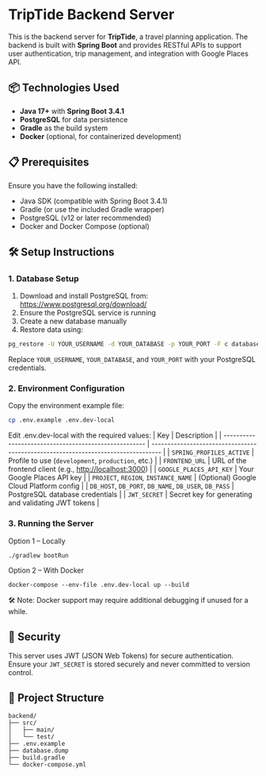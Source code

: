 # TripTide Backend Server

This is the backend server for **TripTide**, a travel planning application. The backend is built with **Spring Boot** and provides RESTful APIs to support user authentication, trip management, and integration with Google Places API.

## 📦 Technologies Used

- **Java 17+** with **Spring Boot 3.4.1**
- **PostgreSQL** for data persistence
- **Gradle** as the build system
- **Docker** (optional, for containerized development)

## 📋 Prerequisites

Ensure you have the following installed:

- Java SDK (compatible with Spring Boot 3.4.1)
- Gradle (or use the included Gradle wrapper)
- PostgreSQL (v12 or later recommended)
- Docker and Docker Compose (optional)

## 🛠️ Setup Instructions

### 1. Database Setup

1. Download and install PostgreSQL from: https://www.postgresql.org/download/
2. Ensure the PostgreSQL service is running
3. Create a new database manually
4. Restore data using:

```bash
pg_restore -U YOUR_USERNAME -d YOUR_DATABASE -p YOUR_PORT -F c database.dump
```
Replace `YOUR_USERNAME`, `YOUR_DATABASE`, and `YOUR_PORT` with your PostgreSQL credentials.

### 2. Environment Configuration
Copy the environment example file:
```bash
cp .env.example .env.dev-local
```

Edit .env.dev-local with the required values:
| Key                                                   | Description                                                                       |
| ----------------------------------------------------- | --------------------------------------------------------------------------------- |
| `SPRING_PROFILES_ACTIVE`                              | Profile to use (`development`, `production`, etc.)                                |
| `FRONTEND_URL`                                        | URL of the frontend client (e.g., [http://localhost:3000](http://localhost:3000)) |
| `GOOGLE_PLACES_API_KEY`                               | Your Google Places API key                                                        |
| `PROJECT`, `REGION`, `INSTANCE_NAME`                  | (Optional) Google Cloud Platform config                                           |
| `DB_HOST`, `DB_PORT`, `DB_NAME`, `DB_USER`, `DB_PASS` | PostgreSQL database credentials                                                   |
| `JWT_SECRET`                                          | Secret key for generating and validating JWT tokens                               |


### 3. Running the Server
Option 1 – Locally
```bash
./gradlew bootRun
```
Option 2 – With Docker
```
docker-compose --env-file .env.dev-local up --build
```
🛠️ Note: Docker support may require additional debugging if unused for a while.

## 🔐 Security
This server uses JWT (JSON Web Tokens) for secure authentication. Ensure your `JWT_SECRET` is stored securely and never committed to version control.

## 📁 Project Structure
```
backend/
├── src/
│   ├── main/
│   └── test/
├── .env.example
├── database.dump
├── build.gradle
└── docker-compose.yml
```
